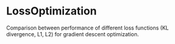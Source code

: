 # LossOptimization
Comparison between performance of different loss functions (KL divergence, L1, L2) for gradient descent optimization.
